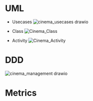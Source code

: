 # UML
* Usecases
  ![cinema_usecases drawio](https://github.com/bachthyaglx/advanced_software_engineering/assets/62774638/9934c127-1343-4325-98de-393554142f64)

  
* Class
![Cinema_Class](https://github.com/bachthyaglx/advanced_software_engineering/assets/62774638/189c1616-8fbf-4973-9a00-57f564e658bf)

  
* Activity
![Cinema_Activity](https://github.com/bachthyaglx/advanced_software_engineering/assets/62774638/913d8198-c577-4412-a714-18f1ace340ef)


# DDD

![cinema_management drawio](https://github.com/bachthyaglx/advanced_software_engineering/assets/62774638/6fae1f69-70ba-4f28-bb45-5f43a588fc4e)


# Metrics
